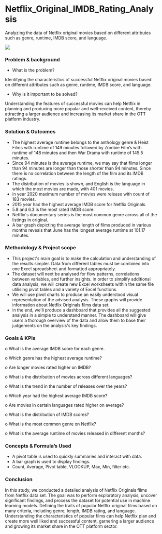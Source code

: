# Netflix_Original_IMDB_Rating_Analysis
Analyzing the data of Netflix original movies based on different attributes such as genre, runtime, IMDB score, and language.

<img src = "https://www.hollywoodreporter.com/wp-content/uploads/2022/04/GettyImages-1215343887-H-2022.jpg">

### **Problem & background**
* What is the problem?

Identifying the characteristics of successful Netflix original movies based on different attributes such as genre, runtime, IMDB score, and language.
* Why is it important to be solved?

Understanding the features of successful movies can help Netflix in planning and producing more popular and well-received content, thereby attracting a larger audience and increasing its market share in the OTT platform industry.

### **Solution & Outcomes**
* The highest average runtime belongs to the anthology genre & Heist Films with runtime of      149 minutes followed by Zombie Film’s with runtime of 148 minutes and then War Drama with runtime of 145.5 minutes.
* Since 94 minutes is the average runtime, we may say that films longer than 94 minutes are longer than those shorter than 94 minutes. Since there is no correlation between the length of the film and its IMDB ratings.
* The distribution of movies is shown, and English is the language in which the most movies are made, with 401 movies.
* In year 2020 maximum number of movies were release with count of 183 movies.
* 2015 year had the highest average IMDB score for Netflix Originals.
* 5.8 and 6.3 is the most rated IMDB score.
* Netflix's documentary series is the most common genre across all of the listings in original.
* A bar graph depicting the average length of films produced in various months reveals that June has the longest average runtime at 101.17 minutes.

### **Methodology & Project scope**
* This project's main goal is to make the calculation and understanding of the results simpler. Data from different tables must be combined into one Excel spreadsheet and formatted appropriately.
* The dataset will next be analysed for flow patterns, correlations between variables, and further insights. In order to simplify additional data analysis, we will create new Excel worksheets within the same file utilising pivot tables and a variety of Excel functions.
* We will use pivot charts to produce an easily understood visual representation of the advised analysis. These graphs will provide information about Netflix Originals films data set.
* In the end, we'll produce a dashboard that provides all the suggested analysis in a simple to understand manner. The dashboard will give users a thorough overview of the data and allow them to base their judgements on the analysis's key findings.

### **Goals & KPIs**
o	What is the average IMDB score for each genre.

o	Which genre has the highest average runtime?

o	Are longer movies rated higher on IMDB?

o	What is the distribution of movies across different languages?

o	What is the trend in the number of releases over the years?

o	Which year had the highest average IMDB score?

o	Are movies in certain languages rated higher on average?

o	What is the distribution of IMDB scores?

o	What is the most common genre on Netflix?

o	What is the average runtime of movies released in different months?

### **Concepts & Formula’s Used**
* A pivot table is used to quickly summaries and interact with data.
* A bar graph is used to display findings.
* Count, Average, Pivot table, VLOOKUP, Max, Min, filter etc.

### **Conclusion**
In this study, we conducted a detailed analysis of Netflix Originals films from Netflix data set. The goal was to perform exploratory analysis, uncover significant findings, and process the dataset for potential use in machine learning models. Defining the traits of popular Netflix original films based on many criteria, including genre, length, IMDB rating, and language. Understanding the characteristics of popular films can help Netflix plan and create more well liked and successful content, garnering a larger audience and growing its market share in the OTT platform sector.
